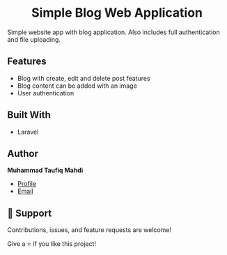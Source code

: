 <h1 align="center">Simple Blog Web Application</h1>

<p>
Simple website app with blog application. Also includes full authentication and file uploading.

</p>

## Features

* Blog with create, edit and delete post features
* Blog content can be added with an image
* User authentication

## Built With

- Laravel

## Author

**Muhammad Taufiq Mahdi**

- [Profile](https://www.linkedin.com/in/mtaufiqmahdi/ "Muhammad Taufiq Mahdi")
- [Email](mailto:mtaufiqmahdi@yahoo.co.id?subject=Hi "Hi!")

## 🤝 Support

Contributions, issues, and feature requests are welcome!

Give a ⭐️ if you like this project!
